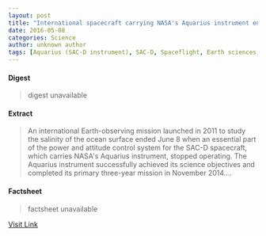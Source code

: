```yaml
---
layout: post
title: "International spacecraft carrying NASA's Aquarius instrument ends operations"
date: 2016-05-08
categories: Science
author: unknown author
tags: [Aquarius (SAC-D instrument), SAC-D, Spaceflight, Earth sciences, Physical geography, Nature, Outer space, Planetary science, Planets of the Solar System, Oceanography, Applied and interdisciplinary physics, Space science, Spacecraft]
---
```



#### Digest
>digest unavailable

#### Extract
>An international Earth-observing mission launched in 2011 to study the salinity of the ocean surface ended June 8 when an essential part of the power and attitude control system for the SAC-D spacecraft, which carries NASA's Aquarius instrument, stopped operating. The Aquarius instrument successfully achieved its science objectives and completed its primary three-year mission in November 2014....

#### Factsheet
>factsheet unavailable

[Visit Link](http://phys.org/news353787307.html)


